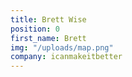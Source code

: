 ```yaml
---
title: Brett Wise
position: 0
first_name: Brett
img: "/uploads/map.png"
company: icanmakeitbetter
---
```


